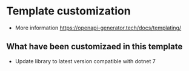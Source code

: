 # Template customization

* More information https://openapi-generator.tech/docs/templating/

## What have been customizaed in this template

* Update library to latest version compatible with dotnet 7
